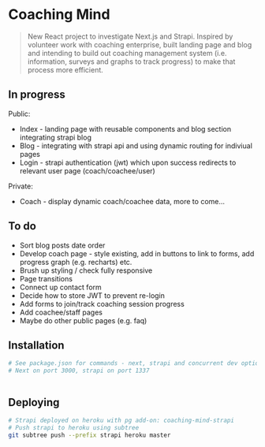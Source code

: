 # Coaching Mind

> New React project to investigate Next.js and Strapi. Inspired by volunteer work with coaching enterprise, built landing page and blog and intending to build out coaching management system (i.e. information, surveys and graphs to track progress) to make that process more efficient.

## In progress
Public:
- Index - landing page with reusable components and blog section integrating strapi blog
- Blog - integrating with strapi api and using dynamic routing for indiviual pages
- Login - strapi authentication (jwt) which upon success redirects to relevant user page (coach/coachee/user)

Private:
- Coach - display dynamic coach/coachee data, more to come... 

## To do
- Sort blog posts date order
- Develop coach page - style existing, add in buttons to link to forms, add progress graph (e.g. recharts) etc.
- Brush up styling / check fully responsive
- Page transitions
- Connect up contact form
- Decide how to store JWT to prevent re-login
- Add forms to join/track coaching session progress
- Add coachee/staff pages
- Maybe do other public pages (e.g. faq)

## Installation
``` bash
# See package.json for commands - next, strapi and concurrent dev option
# Next on port 3000, strapi on port 1337



```

## Deploying 
``` bash
# Strapi deployed on heroku with pg add-on: coaching-mind-strapi
# Push strapi to heroku using subtree
git subtree push --prefix strapi heroku master

```

